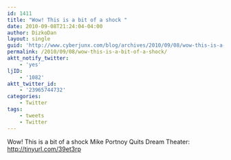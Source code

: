 ```yaml
---
id: 1411
title: "Wow! This is a bit of a shock "
date: 2010-09-08T21:24:04-04:00
author: DizkoDan
layout: single
guid: 'http://www.cyberjunx.com/blog/archives/2010/09/08/wow-this-is-a-bit-of-a-shock/'
permalink: /2010/09/08/wow-this-is-a-bit-of-a-shock/
aktt_notify_twitter:
    - 'yes'
ljID:
    - '1082'
aktt_twitter_id:
    - '23965744732'
categories:
    - Twitter
tags:
    - tweets
    - Twitter
---
```


Wow! This is a bit of a shock Mike Portnoy Quits Dream Theater: <http://tinyurl.com/39et3rp>